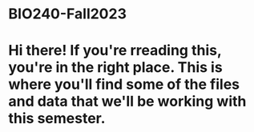 # BIO240-Fall2023
# Hi there! If you're rreading this, you're in the right place. This is where you'll find some of the files and data that we'll be working with this semester.
